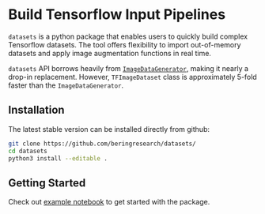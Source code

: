 # Build Tensorflow Input Pipelines

`datasets` is a python package that enables users to quickly build complex Tensorflow datasets. The tool offers flexibility to import out-of-memory datasets and apply image augmentation functions in real time.

`datasets` API borrows heavily from [`ImageDataGenerator`](https://www.tensorflow.org/api_docs/python/tf/keras/preprocessing/image/ImageDataGenerator), making it nearly a drop-in replacement. However, `TFImageDataset` class is approximately 5-fold faster than the `ImageDataGenerator`.

## Installation

The latest stable version can be installed directly from github:

```bash
git clone https://github.com/beringresearch/datasets/
cd datasets
python3 install --editable .
```

## Getting Started

Check out [example notebook](https://github.com/beringresearch/datasets/blob/master/examples/Import%20Images%20from%20DataFrame.ipynb) to get started with the package.